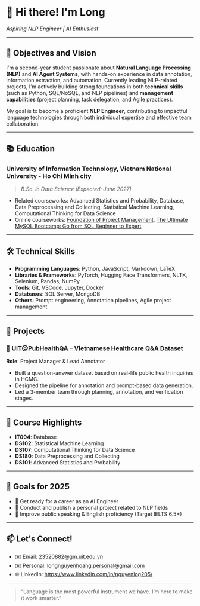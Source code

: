 # 👋 Hi there! I'm Long
*Aspiring NLP Engineer | AI Enthusiast*

---

## 🧠 Objectives and Vision
I'm a second-year student passionate about **Natural Language Processing (NLP)** and **AI Agent Systems**, with hands-on experience in data annotation, information extraction, and automation. Currently leading NLP-related projects, I’m actively building strong foundations in both **technical skills** (such as Python, SQL/NoSQL, and NLP pipelines) and **management capabilities** (project planning, task delegation, and Agile practices). 

My goal is to become a proficient **NLP Engineer**, contributing to impactful language technologies through both individual expertise and effective team collaboration.

---

## 📚 Education
### **University of Information Technology, Vietnam National University - Ho Chi Minh city**  
> *B.Sc. in Data Science (Expected: June 2027)*  
- Related courseworks: Advanced Statistics and Probability, Database, Data Preprocessing and Collecting, Statistical Machine Learning, Computational Thinking for Data Science
- Online courseworks: [Foundation of Project Management](https://coursera.org/share/e9661f36865dcbd0f7d5192b116e8d65), [The Ultimate MySQL Bootcamp: Go from SQL Beginner to Expert](https://www.udemy.com/certificate/UC-78a294d2-6874-4d21-8dbf-abb3e4e62a38/)

---

## 🛠️ Technical Skills
- **Programming Languages**: Python, JavaScript, Markdown, LaTeX
- **Libraries & Frameworks**: PyTorch, Hugging Face Transformers, NLTK, Selenium, Pandas, NumPy  
- **Tools**: Git, VSCode, Jupyter, Docker
- **Databases**: SQL Server, MongoDB
- **Others**: Prompt engineering, Annotation pipelines, Agile project management

---

## 🚀 Projects

### 🏥 [UIT@PubHealthQA – Vietnamese Healthcare Q&A Dataset](https://github.com/nguyenlong205/uit.PubHealthQA)  
**Role**: Project Manager & Lead Annotator  
- Built a question-answer dataset based on real-life public health inquiries in HCMC.  
- Designed the pipeline for annotation and prompt-based data generation.  
- Led a 3-member team through planning, annotation, and verification stages.

---

## 📌 Course Highlights
- **IT004**: Database
- **DS102**: Statistical Machine Learning
- **DS107**: Computational Thinking for Data Science
- **DS180**: Data Preprocessing and Collecting
- **DS101**: Advanced Statistics and Probability

---

## 🎯 Goals for 2025
- 🚧 Get ready for a career as an AI Engineer 
- 🤖 Conduct and publish a personal project related to NLP fields 
- 🎤 Improve public speaking & English proficiency (Target IELTS 6.5+)

---

## 📫 Let's Connect!
- ✉️ Email: 23520882@gm.uit.edu.vn
- ✉️ Personal: longnguyenhoang.personal@gmail.com
- 🌐 LinkedIn: https://www.linkedin.com/in/nguyenlog205/ 

---

> “Language is the most powerful instrument we have. I’m here to make it work smarter.”

<!---
nguyenlong205/nguyenlong205 is a ✨ special ✨ repository because its `README.md` (this file) appears on your GitHub profile.
You can click the Preview link to take a look at your changes.
--->
